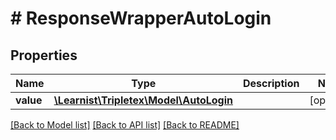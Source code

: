 # # ResponseWrapperAutoLogin

## Properties

Name | Type | Description | Notes
------------ | ------------- | ------------- | -------------
**value** | [**\Learnist\Tripletex\Model\AutoLogin**](AutoLogin.md) |  | [optional]

[[Back to Model list]](../../README.md#models) [[Back to API list]](../../README.md#endpoints) [[Back to README]](../../README.md)
